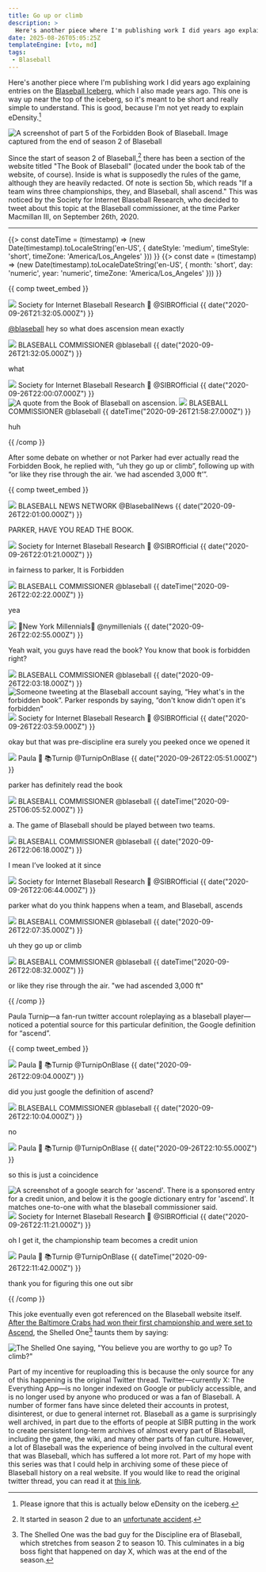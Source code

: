 ```yaml
---
title: Go up or climb
description: >
  Here's another piece where I'm publishing work I did years ago explaining entries on the Blaseball Iceberg, which I also made years ago. This one is way up near the top of the iceberg, so it's meant to be really simple to understand. This is good, because I'm not yet ready to explain eDensity. 
date: 2025-08-26T05:05:25Z
templateEngine: [vto, md]
tags:
 - Blaseball
---
```

Here's another piece where I'm publishing work I did years ago explaining entries on the [Blaseball Iceberg](https://cdn.ewie.online/Iceberg%28Iceberg%29.png), which I also made years ago. This one is way up near the top of the iceberg, so it's meant to be short and really simple to understand. This is good, because I'm not yet ready to explain eDensity.[^1]

![A screenshot of part 5 of the Forbidden Book of Blaseball. Image captured from the end of season 2 of Blaseball](https://cdn.ewie.online/20250824065247-Image.jpeg)

Since the start of season 2 of Blaseball,[^2] there has been a section of the website titled "The Book of Blaseball" (located under the book tab of the website, of course). Inside is what is supposedly the rules of the game, although they are heavily redacted. Of note is section 5b, which reads "If a team wins three championships, they, and Blaseball, shall ascend." This was noticed by the Society for Internet Blaseball Research, who decided to tweet about this topic at the Blaseball commissioner, at the time Parker Macmillan III, on September 26th, 2020.

---

{{> const dateTime = (timestamp) => (new Date(timestamp).toLocaleString('en-US', { dateStyle: 'medium', timeStyle: 'short', timeZone: 'America/Los_Angeles' })) }}
{{> const date = (timestamp) => (new Date(timestamp).toLocaleDateString('en-US', { month: 'short', day: 'numeric', year: 'numeric', timeZone: 'America/Los_Angeles' })) }}

{{ comp tweet_embed }}

<shared-tweet>

<img slot="avatar" src="https://cdn.ewie.online/sibr-logo.svg">
<span slot="name">Society for Internet Blaseball Research 🔮</span>
<span slot="handle">@SIBROfficial</span>
<time slot="time" datetime="2020-09-26T21:32:05.000Z">{{ date("2020-09-26T21:32:05.000Z") }}</time>

<a href="https://twitter.com/blaseball">@blaseball</a> hey so what does ascension mean exactly

</shared-tweet>

<shared-tweet>

<img slot="avatar" src="https://cdn.ewie.online/20250826044622-Image.png">
<span slot="name"> BLASEBALL COMMISSIONER </span>
<span slot="handle">@blaseball </span>
<time slot="time" datetime="2020-09-26T21:58:27.000Z">{{ date("2020-09-26T21:32:05.000Z") }}</time>

what

</shared-tweet>
	
<shared-tweet>

<img slot="avatar" src="https://cdn.ewie.online/sibr-logo.svg">
<span slot="name">Society for Internet Blaseball Research 🔮</span>
<span slot="handle">@SIBROfficial</span>
<time slot="time" datetime="2020-09-26T22:00:07.000Z">{{ date("2020-09-26T22:00:07.000Z") }}</time>

<media-container>

<img alt="A quote from the Book of Blaseball on ascension." src="https://cdn.ewie.online/20250824075629-Image.jpeg">

</media-container>

</shared-tweet>

<main-tweet>

<img slot="avatar" src="https://cdn.ewie.online/20250826044622-Image.png">
<span slot="name"> BLASEBALL COMMISSIONER </span>
<span slot="handle">@blaseball </span>
<time slot="time" datetime="2020-09-26T21:58:27.000Z">{{ dateTime("2020-09-26T21:58:27.000Z") }}</time>

huh

</main-tweet>

{{ /comp }}

After some debate on whether or not Parker had ever actually read the Forbidden Book, he replied with, “uh they go up or climb”, following up with “or like they rise through the air. ‘we had ascended 3,000 ft’”.

{{ comp tweet_embed }}

<shared-tweet>

<img slot="avatar" src="https://cdn.ewie.online/20250826055716-Image.jpeg">
<span slot="name">BLASEBALL NEWS NETWORK</span>
<span slot="handle">@BlaseballNews</span>
<time slot="time" datetime="2020-09-26T22:01:00.000Z">{{ date("2020-09-26T22:01:00.000Z") }}</time>

PARKER, HAVE YOU READ THE BOOK.

</shared-tweet>

<expandable-tweet>

<shared-tweet>

<img slot="avatar" src="https://cdn.ewie.online/sibr-logo.svg">
<span slot="name">Society for Internet Blaseball Research 🔮</span>
<span slot="handle">@SIBROfficial</span>
<time slot="time" datetime="2020-09-26T22:01:21.000Z">{{ date("2020-09-26T22:01:21.000Z") }}</time>

in fairness to parker, It is Forbidden

</shared-tweet>

<shared-tweet>

<img slot="avatar" src="https://cdn.ewie.online/20250826044622-Image.png">
<span slot="name">BLASEBALL COMMISSIONER</span>
<span slot="handle">@blaseball</span>
<time slot="time" datetime="2020-09-26T22:02:22.000Z">{{ dateTime("2020-09-26T22:02:22.000Z") }}</time>

yea

</shared-tweet>

<shared-tweet>

<img slot="avatar" src="https://cdn.ewie.online/20250826061050-Image.jpeg">
<span slot="name">📱New York Millennials📱</span>
<span slot="handle">@nymillenials</span>
<time slot="time" datetime="2020-09-26T22:02:55.000Z">{{ date("2020-09-26T22:02:55.000Z") }}</time>

Yeah wait, you guys have read the book? You know that book is forbidden right?

</shared-tweet>

<shared-tweet>

<img slot="avatar" src="https://cdn.ewie.online/20250826044622-Image.png">
<span slot="name">BLASEBALL COMMISSIONER</span>
<span slot="handle">@blaseball</span>
<time slot="time" datetime="2020-09-26T22:03:18.000Z">{{ date("2020-09-26T22:03:18.000Z") }}</time>

<media-container>
<img alt="Someone tweeting at the Blaseball account saying, “Hey what's in the forbidden book”. Parker responds by saying, “don't know didn't open it's forbidden”" src="https://cdn.ewie.online/20250826061543-Image.jpeg">
</media-container>

</shared-tweet>

<shared-tweet>

<img slot="avatar" src="https://cdn.ewie.online/sibr-logo.svg">
<span slot="name">Society for Internet Blaseball Research 🔮</span>
<span slot="handle">@SIBROfficial</span>
<time slot="time" datetime="2020-09-26T22:03:59.000Z">{{ date("2020-09-26T22:03:59.000Z") }}</time>

okay but that was pre-discipline era surely you peeked once we opened it

</shared-tweet>

<shared-tweet>

<img slot="avatar" src="https://cdn.ewie.online/20250826062236-Image.jpeg">
<span slot="name">Paula 🍳 📚Turnip</span>
<span slot="handle">@TurnipOnBlase</span>
<time slot="time" datetime="2020-09-26T22:05:51.000Z">{{ date("2020-09-26T22:05:51.000Z") }}</time>

parker has definitely read the book

<tweet-embed>
<main-tweet>
<img slot="avatar" src="https://cdn.ewie.online/20250826044622-Image.png">
<span slot="name">BLASEBALL COMMISSIONER</span>
<span slot="handle">@blaseball</span>
<time slot="time" datetime="2020-09-25T06:05:52.000Z">{{ dateTime("2020-09-25T06:05:52.000Z") }}</time>

a. The game of Blaseball should be played between two teams.

</main-tweet>
</tweet-embed>
</shared-tweet>

<shared-tweet>
<img slot="avatar" src="https://cdn.ewie.online/20250826044622-Image.png">
<span slot="name">BLASEBALL COMMISSIONER</span>
<span slot="handle">@blaseball</span>
<time slot="time" datetime="2020-09-26T22:06:18.000Z">{{ date("2020-09-26T22:06:18.000Z") }}</time>

I mean I’ve looked at it since

</shared-tweet>
</expandable-tweet>

<shared-tweet>

<img slot="avatar" src="https://cdn.ewie.online/sibr-logo.svg">
<span slot="name">Society for Internet Blaseball Research 🔮</span>
<span slot="handle">@SIBROfficial</span>
<time slot="time" datetime="2020-09-26T22:06:44.000Z">{{ date("2020-09-26T22:06:44.000Z") }}</time>

parker what do you think happens when a team, and Blaseball, ascends

</shared-tweet>

<shared-tweet>

<img slot="avatar" src="https://cdn.ewie.online/20250826044622-Image.png">
<span slot="name">BLASEBALL COMMISSIONER</span>
<span slot="handle">@blaseball</span>
<time slot="time" datetime="2020-09-26T22:07:35.000Z">{{ date("2020-09-26T22:07:35.000Z") }}</time>

uh they go up or climb

</shared-tweet>

<main-tweet>

<img slot="avatar" src="https://cdn.ewie.online/20250826044622-Image.png">
<span slot="name">BLASEBALL COMMISSIONER</span>
<span slot="handle">@blaseball</span>
<time slot="time" datetime="2020-09-26T22:08:32.000Z">{{ dateTime("2020-09-26T22:08:32.000Z") }}</time>

or like they rise through the air. "we had ascended 3,000 ft"

</main-tweet>

{{ /comp }}

Paula Turnip—a fan-run twitter account roleplaying as a blaseball player—noticed a potential source for this particular definition, the Google definition for “ascend”.

{{ comp tweet_embed }}

<shared-tweet>

<img slot="avatar" src="https://cdn.ewie.online/20250826062236-Image.jpeg">
<span slot="name">Paula 🍳 📚Turnip</span>
<span slot="handle">@TurnipOnBlase</span>
<time slot="time" datetime="2020-09-26T22:09:04.000Z">{{ date("2020-09-26T22:09:04.000Z") }}</time>

did you just google the definition of ascend?

</shared-tweet>

<shared-tweet>

<img slot="avatar" src="https://cdn.ewie.online/20250826044622-Image.png">
<span slot="name">BLASEBALL COMMISSIONER</span>
<span slot="handle">@blaseball</span>
<time slot="time" datetime="2020-09-26T22:10:04.000Z">{{ date("2020-09-26T22:10:04.000Z") }}</time>

no

</shared-tweet>

<shared-tweet>

<img slot="avatar" src="https://cdn.ewie.online/20250826062236-Image.jpeg">
<span slot="name">Paula 🍳 📚Turnip</span>
<span slot="handle">@TurnipOnBlase</span>
<time slot="time" datetime="2020-09-26T22:10:55.000Z">{{ date("2020-09-26T22:10:55.000Z") }}</time>

so this is just a coincidence

<media-container>
<img alt="A screenshot of a google search for 'ascend'. There is a sponsored entry for a credit union, and below it is the google dictionary entry for 'ascend'. It matches one-to-one with what the blaseball commissioner said." src="https://cdn.ewie.online/20250826063559-Image.jpeg">
</media-container>

</shared-tweet>

<shared-tweet>

<img slot="avatar" src="https://cdn.ewie.online/sibr-logo.svg">
<span slot="name">Society for Internet Blaseball Research 🔮</span>
<span slot="handle">@SIBROfficial</span>
<time slot="time" datetime="2020-09-26T22:11:21.000Z">{{ date("2020-09-26T22:11:21.000Z") }}</time>

oh I get it, the championship team becomes a credit union

</shared-tweet>

<main-tweet>

<img slot="avatar" src="https://cdn.ewie.online/20250826062236-Image.jpeg">
<span slot="name">Paula 🍳 📚Turnip</span>
<span slot="handle">@TurnipOnBlase</span>
<time slot="time" datetime="2020-09-26T22:11:42.000Z">{{ dateTime("2020-09-26T22:11:42.000Z") }}</time>

thank you for figuring this one out sibr

</main-tweet>

{{ /comp }}

This joke eventually even got referenced on the Blaseball website itself. [After the Baltimore Crabs had won their first championship and were set to Ascend](https://ewie.online/posts/20250808-the-funniest-stat-in/), the Shelled One[^3] taunts them by saying:

![The Shelled One saying, "You believe you are worthy to go up? To climb?"](https://cdn.ewie.online/20250826065523-Image.jpeg)

Part of my incentive for reuploading this is because the only source for any of this happening is the original Twitter thread. Twitter—currently X: The Everything App—is no longer indexed on Google or publicly accessible, and is no longer used by anyone who produced or was a fan of Blaseball. A number of former fans have since deleted their accounts in protest, disinterest, or due to general internet rot. Blaseball as a game is surprisingly well archived, in part due to the efforts of people at SIBR putting in the work to create persistent long-term archives of almost every part of Blaseball, including the game, the wiki, and many other parts of fan culture. However, a lot of Blaseball was the experience of being involved in the cultural event that was Blaseball, which has suffered a lot more rot. Part of my hope with this series was that I could help in archiving some of these piece of Blaseball history on a real website. If you would like to read the original twitter thread, you can read it at [this link](https://twitter.com/SIBROfficial/status/1309978895202959360).

[^1]: Please ignore that this is actually below eDensity on the iceberg.

[^2]: It started in season 2 due to an [unfortunate accident](https://www.blaseball.wiki/w/The_Book_of_Blaseball#Opening_the_Forbidden_Book).

[^3]: The Shelled One was the bad guy for the Discipline era of Blaseball, which stretches from season 2 to season 10. This culminates in a big boss fight that happened on day X, which was at the end of the season.
